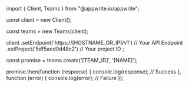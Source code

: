 import { Client, Teams } from "@appwrite.io/appwrite";

const client = new Client();

const teams = new Teams(client);

client
    .setEndpoint('https://[HOSTNAME_OR_IP]/v1') // Your API Endpoint
    .setProject('5df5acd0d48c2') // Your project ID
;

const promise = teams.create('[TEAM_ID]', '[NAME]');

promise.then(function (response) {
    console.log(response); // Success
}, function (error) {
    console.log(error); // Failure
});